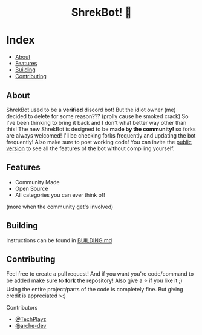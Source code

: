 <div align="center">
  <p>
    <h1>ShrekBot! 🐸</h1>
  </p>
</div>

# Index 

- [About](#about)
- [Features](#features)
- [Building](#building)
- [Contributing](#contributing)

    
## About 
ShrekBot used to be a **verified** discord bot! But the idiot owner (me) decided to delete for some reason??? (prolly cause he smoked crack) So I've been thinking to bring it back and I don't what better way other than this!
The new ShrekBot is designed to be **made by the community!** so forks are always welcomed! I'll be checking forks frequently and updating the bot frequently! Also make sure to post working code! You can invite the [public version](https://dsc.gg/shrekbot) to see all the features of the bot without compiling yourself.

## Features 
- Community Made
- Open Source
- All categories you can ever think of!

(more when the community get's involved)

## Building

Instructions can be found in [BUILDING.md](https://github.com/BiizoNinja/shrek-bot/blob/master/BUILDING.md)

## Contributing
Feel free to create a pull request! And if you want you're code/command to be added make sure to **fork** the repository! Also give a ⭐ if you like it ;) 
Using the entire project/parts of the code is completely fine. But giving credit is appreciated >:)

Contributors
- [@TechPlayz](https://github.com/TechPlayz)
- [@arche-dev](https://github.com/arche-dev)

